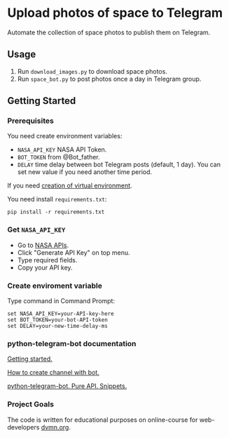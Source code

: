 # Upload photos of space to Telegram
Automate the collection of space photos to publish them on Telegram.

## Usage
1. Run `download_images.py` to download space photos.
2. Run `space_bot.py` to post photos once a day in Telegram group.

## Getting Started
### Prerequisites

You need create environment variables:
- `NASA_API_KEY` NASA API Token.
- `BOT_TOKEN` from @Bot_father.
- `DELAY` time delay between bot Telegram posts (default, 1 day). You can set new value if you need another time period.

If you need [creation of virtual environment](https://vc.ru/dev/240211-nastroyka-rabochego-okruzheniya-na-windows-dlya-raboty-s-python).

You need install `requirements.txt`:
```    
pip install -r requirements.txt
```

### Get `NASA_API_KEY`
- Go to [NASA APIs](https://api.nasa.gov/).
- Click "Generate API Key" on top menu.
- Type required fields.
- Copy your API key.

### Create enviroment variable
Type command in Command Prompt:
```
set NASA_API_KEY=your-API-key-here
set BOT_TOKEN=your-bot-API-token
set DELAY=your-new-time-delay-ms
```

### python-telegram-bot documentation
[Getting started.](https://python-telegram-bot.org/)

[How to create channel with bot.](https://smmplanner.com/blog/otlozhennyj-posting-v-telegram/)

[python-telegram-bot. Pure API. Snippets.](https://github.com/python-telegram-bot/python-telegram-bot/wiki/Code-snippets#working-with-files-and-media)

### Project Goals

The code is written for educational purposes on online-course for web-developers [dvmn.org](https://dvmn.org/).
